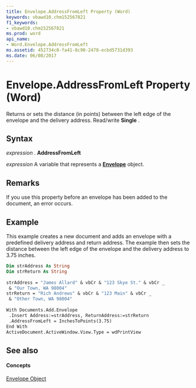 ```yaml
---
title: Envelope.AddressFromLeft Property (Word)
keywords: vbawd10.chm152567821
f1_keywords:
- vbawd10.chm152567821
ms.prod: word
api_name:
- Word.Envelope.AddressFromLeft
ms.assetid: 452734c0-fa41-8c90-2478-ecbd5731d393
ms.date: 06/08/2017
---
```



# Envelope.AddressFromLeft Property (Word)

Returns or sets the distance (in points) between the left edge of the envelope and the delivery address. Read/write  **Single** .


## Syntax

 _expression_ . **AddressFromLeft**

 _expression_ A variable that represents a **[Envelope](envelope-object-word.md)** object.


## Remarks

If you use this property before an envelope has been added to the document, an error occurs.


## Example

This example creates a new document and adds an envelope with a predefined delivery address and return address. The example then sets the distance between the left edge of the envelope and the delivery address to 3.75 inches.


```vb
Dim strAddress As String 
Dim strReturn As String 
 
strAddress = "James Allard" & vbCr & "123 Skye St." & vbCr _ 
 & "Our Town, WA 98004" 
strReturn = "Rich Andrews" & vbCr & "123 Main" & vbCr _ 
 & "Other Town, WA 98004" 
 
With Documents.Add.Envelope 
 .Insert Address:=strAddress, ReturnAddress:=strReturn 
 .AddressFromLeft = InchesToPoints(3.75) 
End With 
ActiveDocument.ActiveWindow.View.Type = wdPrintView
```


## See also


#### Concepts


[Envelope Object](envelope-object-word.md)

